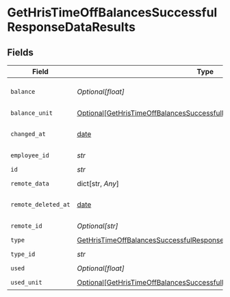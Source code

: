 # GetHrisTimeOffBalancesSuccessfulResponseDataResults


## Fields

| Field                                                                                                                                                             | Type                                                                                                                                                              | Required                                                                                                                                                          | Description                                                                                                                                                       |
| ----------------------------------------------------------------------------------------------------------------------------------------------------------------- | ----------------------------------------------------------------------------------------------------------------------------------------------------------------- | ----------------------------------------------------------------------------------------------------------------------------------------------------------------- | ----------------------------------------------------------------------------------------------------------------------------------------------------------------- |
| `balance`                                                                                                                                                         | *Optional[float]*                                                                                                                                                 | :heavy_check_mark:                                                                                                                                                | The amount time available to the employee.                                                                                                                        |
| `balance_unit`                                                                                                                                                    | [Optional[GetHrisTimeOffBalancesSuccessfulResponseDataResultsBalanceUnit]](../../models/shared/gethristimeoffbalancessuccessfulresponsedataresultsbalanceunit.md) | :heavy_check_mark:                                                                                                                                                | N/A                                                                                                                                                               |
| `changed_at`                                                                                                                                                      | [date](https://docs.python.org/3/library/datetime.html#date-objects)                                                                                              | :heavy_check_mark:                                                                                                                                                | YYYY-MM-DDTHH:mm:ss.sssZ<br/><br/>[](https://developer.mozilla.org/en-US/docs/Web/JavaScript/Reference/Global_Objects/Date/toISOString)                           |
| `employee_id`                                                                                                                                                     | *str*                                                                                                                                                             | :heavy_check_mark:                                                                                                                                                | N/A                                                                                                                                                               |
| `id`                                                                                                                                                              | *str*                                                                                                                                                             | :heavy_check_mark:                                                                                                                                                | N/A                                                                                                                                                               |
| `remote_data`                                                                                                                                                     | dict[str, *Any*]                                                                                                                                                  | :heavy_check_mark:                                                                                                                                                | N/A                                                                                                                                                               |
| `remote_deleted_at`                                                                                                                                               | [date](https://docs.python.org/3/library/datetime.html#date-objects)                                                                                              | :heavy_check_mark:                                                                                                                                                | YYYY-MM-DDTHH:mm:ss.sssZ<br/><br/>[](https://developer.mozilla.org/en-US/docs/Web/JavaScript/Reference/Global_Objects/Date/toISOString)                           |
| `remote_id`                                                                                                                                                       | *Optional[str]*                                                                                                                                                   | :heavy_check_mark:                                                                                                                                                | N/A                                                                                                                                                               |
| `type`                                                                                                                                                            | [GetHrisTimeOffBalancesSuccessfulResponseDataResultsType](../../models/shared/gethristimeoffbalancessuccessfulresponsedataresultstype.md)                         | :heavy_check_mark:                                                                                                                                                | N/A                                                                                                                                                               |
| `type_id`                                                                                                                                                         | *str*                                                                                                                                                             | :heavy_check_mark:                                                                                                                                                | N/A                                                                                                                                                               |
| `used`                                                                                                                                                            | *Optional[float]*                                                                                                                                                 | :heavy_check_mark:                                                                                                                                                | N/A                                                                                                                                                               |
| `used_unit`                                                                                                                                                       | [Optional[GetHrisTimeOffBalancesSuccessfulResponseDataResultsUsedUnit]](../../models/shared/gethristimeoffbalancessuccessfulresponsedataresultsusedunit.md)       | :heavy_check_mark:                                                                                                                                                | N/A                                                                                                                                                               |